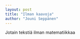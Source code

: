 ```yaml
---
layout: post
title: "Ilman kaavoja"
author: "Jouni Seppänen"
---
```


Jotain tekstiä ilman matematiikkaa
